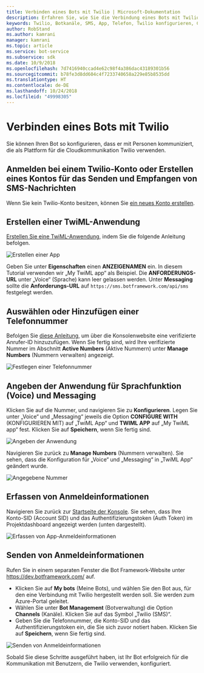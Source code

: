 ```yaml
---
title: Verbinden eines Bots mit Twilio | Microsoft-Dokumentation
description: Erfahren Sie, wie Sie die Verbindung eines Bots mit Twilio konfigurieren.
keywords: Twilio, Botkanäle, SMS, App, Telefon, Twilio konfigurieren, Cloudkommunikation, Text
author: RobStand
ms.author: kamrani
manager: kamrani
ms.topic: article
ms.service: bot-service
ms.subservice: sdk
ms.date: 10/9/2018
ms.openlocfilehash: 7d7416940ccad4e62c98f4a386dac43189301b56
ms.sourcegitcommit: b78fe3d8dd604c4f7233740658a229e85b8535dd
ms.translationtype: HT
ms.contentlocale: de-DE
ms.lasthandoff: 10/24/2018
ms.locfileid: "49998305"
---
```

# <a name="connect-a-bot-to-twilio"></a>Verbinden eines Bots mit Twilio

Sie können Ihren Bot so konfigurieren, dass er mit Personen kommuniziert, die als Plattform für die Cloudkommunikation Twilio verwenden.

## <a name="log-in-to-or-create-a-twilio-account-for-sending-and-receiving-sms-messages"></a>Anmelden bei einem Twilio-Konto oder Erstellen eines Kontos für das Senden und Empfangen von SMS-Nachrichten

Wenn Sie kein Twilio-Konto besitzen, können Sie <a href="https://www.twilio.com/try-twilio" target="_blank">ein neues Konto erstellen</a>.

## <a name="create-a-twiml-application"></a>Erstellen einer TwiML-Anwendung

<a href="https://support.twilio.com/hc/en-us/articles/223180928-How-Do-I-Create-a-TwiML-App-" target="_blank">Erstellen Sie eine TwiML-Anwendung</a>, indem Sie die folgende Anleitung befolgen.

![Erstellen einer App](~/media/channels/twi-StepTwiml.png)

Geben Sie unter **Eigenschaften** einen **ANZEIGENAMEN** ein. In diesem Tutorial verwenden wir „My TwiML app“ als Beispiel. Die **ANFORDERUNGS-URL** unter „Voice“ (Sprache) kann leer gelassen werden. Unter **Messaging** sollte die **Anforderungs-URL** auf `https://sms.botframework.com/api/sms` festgelegt werden.

## <a name="select-or-add-a-phone-number"></a>Auswählen oder Hinzufügen einer Telefonnummer

Befolgen Sie <a href = "https://support.twilio.com/hc/en-us/articles/223180048-Adding-a-Verified-Phone-Number-or-Caller-ID-with-Twilio" target="_blank">diese Anleitung</a>, um über die Konsolenwebsite eine verifizierte Anrufer-ID hinzuzufügen. Wenn Sie fertig sind, wird Ihre verifizierte Nummer im Abschnitt **Active Numbers** (Aktive Nummern) unter **Manage Numbers** (Nummern verwalten) angezeigt.

![Festlegen einer Telefonnummer](~/media/channels/twi-StepPhone.png)

## <a name="specify-application-to-use-for-voice-and-messaging"></a>Angeben der Anwendung für Sprachfunktion (Voice) und Messaging

Klicken Sie auf die Nummer, und navigieren Sie zu **Konfigurieren**. Legen Sie unter „Voice“ und „Messaging“ jeweils die Option **CONFIGURE WITH** (KONFIGURIEREN MIT) auf „TwiML App“ und **TWIML APP** auf „My TwiML app“ fest. Klicken Sie auf **Speichern**, wenn Sie fertig sind.

![Angeben der Anwendung](~/media/channels/twi-StepPhone2.png)

Navigieren Sie zurück zu **Manage Numbers** (Nummern verwalten). Sie sehen, dass die Konfiguration für „Voice“ und „Messaging“ in „TwiML App“ geändert wurde.

![Angegebene Nummer](~/media/channels/twi-StepPhone3.png)


## <a name="gather-credentials"></a>Erfassen von Anmeldeinformationen

Navigieren Sie zurück zur [Startseite der Konsole](https://www.twilio.com/console/). Sie sehen, dass Ihre Konto-SID (Account SID) und das Authentifizierungstoken (Auth Token) im Projektdashboard angezeigt werden (unten dargestellt).

![Erfassen von App-Anmeldeinformationen](~/media/channels/twi-StepAuth.png)

## <a name="submit-credentials"></a>Senden von Anmeldeinformationen

Rufen Sie in einem separaten Fenster die Bot Framework-Website unter https://dev.botframework.com/ auf. 

- Klicken Sie auf **My bots** (Meine Bots), und wählen Sie den Bot aus, für den eine Verbindung mit Twilio hergestellt werden soll. Sie werden zum Azure-Portal geleitet.
- Wählen Sie unter **Bot Management** (Botverwaltung) die Option **Channels** (Kanäle). Klicken Sie auf das Symbol „Twilio (SMS)“.
- Geben Sie die Telefonnummer, die Konto-SID und das Authentifizierungstoken ein, die Sie sich zuvor notiert haben. Klicken Sie auf **Speichern**, wenn Sie fertig sind.

![Senden von Anmeldeinformationen](~/media/channels/twi-StepSubmit.png)

Sobald Sie diese Schritte ausgeführt haben, ist Ihr Bot erfolgreich für die Kommunikation mit Benutzern, die Twilio verwenden, konfiguriert.